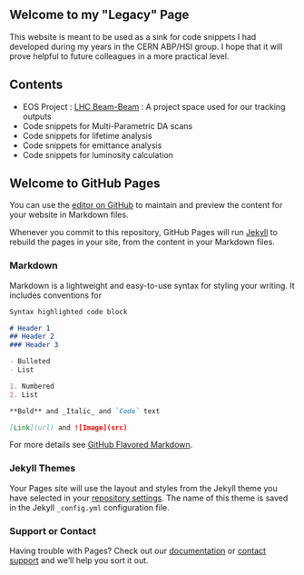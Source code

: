 ## Welcome to my "Legacy" Page

This website is meant to be used as a sink for code snippets I had developed during my years in the CERN ABP/HSI group. I hope that it will prove helpful to future colleagues in a more practical level.

## Contents

- EOS Project : [LHC Beam-Beam](eos_project/index.html) : A project space used for our tracking outputs
- Code snippets for Multi-Parametric DA scans
- Code snippets for lifetime analysis
- Code snippets for emittance analysis
- Code snippets for luminosity calculation 







## Welcome to GitHub Pages

You can use the [editor on GitHub](https://github.com/nkarast/nkarastAccelLegacy/edit/master/README.md) to maintain and preview the content for your website in Markdown files.

Whenever you commit to this repository, GitHub Pages will run [Jekyll](https://jekyllrb.com/) to rebuild the pages in your site, from the content in your Markdown files.

### Markdown

Markdown is a lightweight and easy-to-use syntax for styling your writing. It includes conventions for

```markdown
Syntax highlighted code block

# Header 1
## Header 2
### Header 3

- Bulleted
- List

1. Numbered
2. List

**Bold** and _Italic_ and `Code` text

[Link](url) and ![Image](src)
```

For more details see [GitHub Flavored Markdown](https://guides.github.com/features/mastering-markdown/).

### Jekyll Themes

Your Pages site will use the layout and styles from the Jekyll theme you have selected in your [repository settings](https://github.com/nkarast/nkarastAccelLegacy/settings). The name of this theme is saved in the Jekyll `_config.yml` configuration file.

### Support or Contact

Having trouble with Pages? Check out our [documentation](https://help.github.com/categories/github-pages-basics/) or [contact support](https://github.com/contact) and we’ll help you sort it out.
